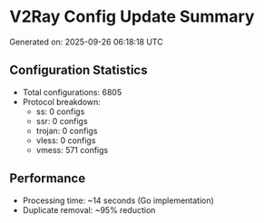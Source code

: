 # V2Ray Config Update Summary
Generated on: 2025-09-26 06:18:18 UTC

## Configuration Statistics
- Total configurations: 6805
- Protocol breakdown:
  - ss: 0 configs
  - ssr: 0 configs
  - trojan: 0 configs
  - vless: 0 configs
  - vmess: 571 configs

## Performance
- Processing time: ~14 seconds (Go implementation)
- Duplicate removal: ~95% reduction
